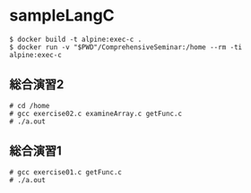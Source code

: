 # sampleLangC


```
$ docker build -t alpine:exec-c .
$ docker run -v "$PWD"/ComprehensiveSeminar:/home --rm -ti alpine:exec-c
```
## 総合演習2
```
# cd /home
# gcc exercise02.c examineArray.c getFunc.c
# ./a.out
```
## 総合演習1
```
# gcc exercise01.c getFunc.c
# ./a.out
```